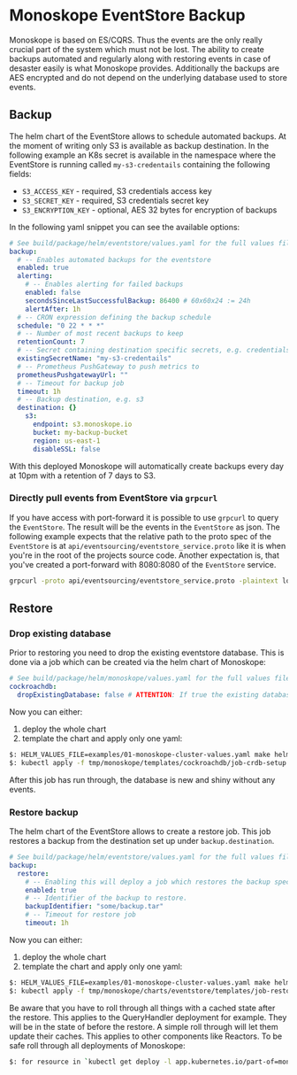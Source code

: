 # Monoskope EventStore Backup

Monoskope is based on ES/CQRS.
Thus the events are the only really crucial part of the system which must not be lost.
The ability to create backups automated and regularly along with restoring events in case of desaster easily is what Monoskope provides.
Additionally the backups are AES encrypted and do not depend on the underlying database used to store events.

## Backup

The helm chart of the EventStore allows to schedule automated backups.
At the moment of writing only S3 is available as backup destination.
In the following example an K8s secret is available in the namespace where the EventStore is running called `my-s3-credentails` containing the following fields:

* `S3_ACCESS_KEY` - required, S3 credentials access key
* `S3_SECRET_KEY` - required, S3 credentials secret key
* `S3_ENCRYPTION_KEY` - optional, AES 32 bytes for encryption of backups

In the following yaml snippet you can see the available options:

```yaml
# See build/package/helm/eventstore/values.yaml for the full values file.
backup:
  # -- Enables automated backups for the eventstore
  enabled: true
  alerting:
    # -- Enables alerting for failed backups
    enabled: false
    secondsSinceLastSuccessfulBackup: 86400 # 60x60x24 := 24h
    alertAfter: 1h
  # -- CRON expression defining the backup schedule
  schedule: "0 22 * * *"
  # -- Number of most recent backups to keep
  retentionCount: 7
  # -- Secret containing destination specific secrets, e.g. credentials to s3. The secret will be mounted as environment.
  existingSecretName: "my-s3-credentails"
  # -- Prometheus PushGateway to push metrics to
  prometheusPushgatewayUrl: ""
  # -- Timeout for backup job
  timeout: 1h
  # -- Backup destination, e.g. s3
  destination: {}
    s3:
      endpoint: s3.monoskope.io
      bucket: my-backup-bucket
      region: us-east-1
      disableSSL: false
```

With this deployed Monoskope will automatically create backups every day at 10pm with a retention of 7 days to S3.

### Directly pull events from EventStore via `grpcurl`

If you have access with port-forward it is possible to use `grpcurl` to query the `EventStore`.
The result will be the events in the `EventStore` as json.
The following example expects that the relative path to the proto spec of the `EventStore` is at `api/eventsourcing/eventstore_service.proto`
like it is when you're in the root of the projects source code.
Another expectation is, that you've created a port-forward with 8080:8080 of the `EventStore` service.

```bash
grpcurl -proto api/eventsourcing/eventstore_service.proto -plaintext localhost:8080 eventsourcing.EventStore.Retrieve
```

## Restore

### Drop existing database

Prior to restoring you need to drop the existing eventstore database.
This is done via a job which can be created via the helm chart of Monoskope:

```yaml
# See build/package/helm/monoskope/values.yaml for the full values file.
cockroachdb:
  dropExistingDatabase: false # ATTENTION: If true the existing database will be dropped on crdb init job, only when restoring backup
```

Now you can either:

1. deploy the whole chart
1. template the chart and apply only one yaml:

```bash
$: HELM_VALUES_FILE=examples/01-monoskope-cluster-values.yaml make helm-template-monoskope
$: kubectl apply -f tmp/monoskope/templates/cockroachdb/job-crdb-setup.yaml
```

After this job has run through, the database is new and shiny without any events.

### Restore backup

The helm chart of the EventStore allows to create a restore job.
This job restores a backup from the destination set up under `backup.destination`.

```yaml
# See build/package/helm/eventstore/values.yaml for the full values file.
backup:
  restore:
    # -- Enabling this will deploy a job which restores the backup specified in backup.restore.backupIdentifier from the backup.destination.
    enabled: true
    # -- Identifier of the backup to restore.
    backupIdentifier: "some/backup.tar"
    # -- Timeout for restore job
    timeout: 1h
```

Now you can either:

1. deploy the whole chart
1. template the chart and apply only one yaml:

```bash
$: HELM_VALUES_FILE=examples/01-monoskope-cluster-values.yaml make helm-template-monoskope
$: kubectl apply -f tmp/monoskope/charts/eventstore/templates/job-restore-backup.yaml
```

Be aware that you have to roll through all things with a cached state after the restore.
This applies to the QueryHandler deployment for example.
They will be in the state of before the restore.
A simple roll through will let them update their caches.
This applies to other components like Reactors.
To be safe roll through all deployments of Monoskope:

```bash
$: for resource in `kubectl get deploy -l app.kubernetes.io/part-of=monoskope --no-headers -oname`; do kubectl rollout restart $resource; done
```
